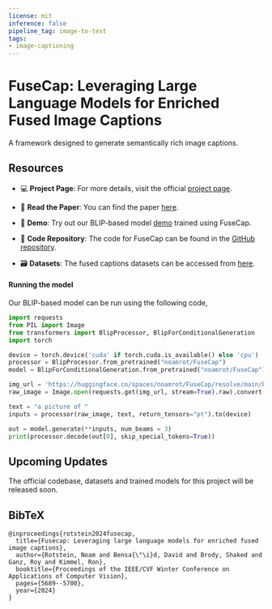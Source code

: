 ```yaml
---
license: mit
inference: false
pipeline_tag: image-to-text
tags:
- image-captioning
---
```

# FuseCap: Leveraging Large Language Models for Enriched Fused Image Captions

A framework designed to generate semantically rich image captions.

## Resources

- 💻 **Project Page**: For more details, visit the official [project page](https://rotsteinnoam.github.io/FuseCap/).

- 📝 **Read the Paper**: You can find the paper [here](https://arxiv.org/abs/2305.17718).
    
- 🚀 **Demo**: Try out our BLIP-based model [demo](https://huggingface.co/spaces/noamrot/FuseCap) trained using FuseCap.

- 📂 **Code Repository**: The code for FuseCap can be found in the [GitHub repository](https://github.com/RotsteinNoam/FuseCap).
  
- 🗃️ **Datasets**: The  fused captions datasets can be accessed from [here](https://github.com/RotsteinNoam/FuseCap#datasets).
  
#### Running the model

Our BLIP-based model can be run using the following code,

```python
import requests
from PIL import Image
from transformers import BlipProcessor, BlipForConditionalGeneration
import torch

device = torch.device('cuda' if torch.cuda.is_available() else 'cpu')
processor = BlipProcessor.from_pretrained("noamrot/FuseCap")
model = BlipForConditionalGeneration.from_pretrained("noamrot/FuseCap").to(device)

img_url = 'https://huggingface.co/spaces/noamrot/FuseCap/resolve/main/bike.jpg' 
raw_image = Image.open(requests.get(img_url, stream=True).raw).convert('RGB')

text = "a picture of "
inputs = processor(raw_image, text, return_tensors="pt").to(device)

out = model.generate(**inputs, num_beams = 3)
print(processor.decode(out[0], skip_special_tokens=True))
```

## Upcoming Updates

The official codebase, datasets and trained models for this project will be released soon.

## BibTeX

``` Citation
@inproceedings{rotstein2024fusecap,
  title={Fusecap: Leveraging large language models for enriched fused image captions},
  author={Rotstein, Noam and Bensa{\"\i}d, David and Brody, Shaked and Ganz, Roy and Kimmel, Ron},
  booktitle={Proceedings of the IEEE/CVF Winter Conference on Applications of Computer Vision},
  pages={5689--5700},
  year={2024}
}
```